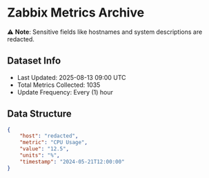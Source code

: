 # Zabbix Metrics Archive

⚠️ **Note**: Sensitive fields like hostnames and system descriptions are redacted.

## Dataset Info
- Last Updated: 2025-08-13 09:00 UTC
- Total Metrics Collected: 1035
- Update Frequency: Every (1) hour

## Data Structure
```json
{
    "host": "redacted",
    "metric": "CPU Usage",
    "value": "12.5",
    "units": "%",
    "timestamp": "2024-05-21T12:00:00"
}
```
